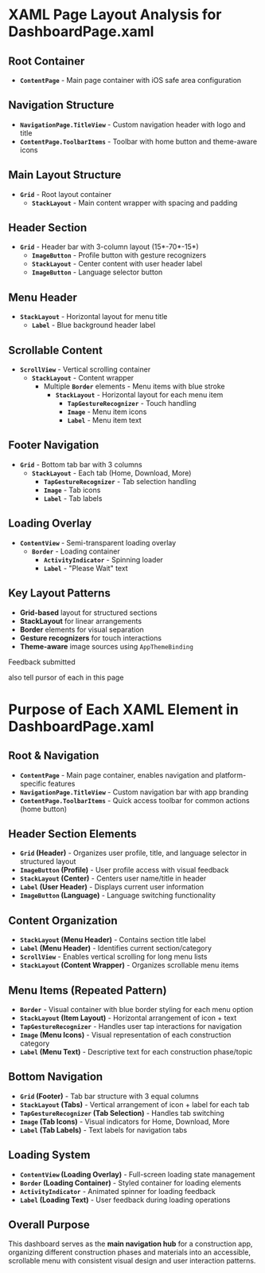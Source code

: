 # XAML Page Layout Analysis for DashboardPage.xaml

## **Root Container**

* **`ContentPage`** - Main page container with iOS safe area configuration

## **Navigation Structure**

* **`NavigationPage.TitleView`** - Custom navigation header with logo and title
* **`ContentPage.ToolbarItems`** - Toolbar with home button and theme-aware icons

## **Main Layout Structure**

* **`Grid`** - Root layout container
  * **`StackLayout`** - Main content wrapper with spacing and padding

## **Header Section**

* **`Grid`** - Header bar with 3-column layout (15\*-70\*-15\*)
  * **`ImageButton`** - Profile button with gesture recognizers
  * **`StackLayout`** - Center content with user header label
  * **`ImageButton`** - Language selector button

## **Menu Header**

* **`StackLayout`** - Horizontal layout for menu title
  * **`Label`** - Blue background header label

## **Scrollable Content**

* **`ScrollView`** - Vertical scrolling container
  * **`StackLayout`** - Content wrapper
    * Multiple **`Border`** elements - Menu items with blue stroke
      * **`StackLayout`** - Horizontal layout for each menu item
        * **`TapGestureRecognizer`** - Touch handling
        * **`Image`** - Menu item icons
        * **`Label`** - Menu item text

## **Footer Navigation**

* **`Grid`** - Bottom tab bar with 3 columns
  * **`StackLayout`** - Each tab (Home, Download, More)
    * **`TapGestureRecognizer`** - Tab selection handling
    * **`Image`** - Tab icons
    * **`Label`** - Tab labels

## **Loading Overlay**

* **`ContentView`** - Semi-transparent loading overlay
  * **`Border`** - Loading container
    * **`ActivityIndicator`** - Spinning loader
    * **`Label`** - "Please Wait" text

## **Key Layout Patterns**

* **Grid-based** layout for structured sections
* **StackLayout** for linear arrangements
* **Border** elements for visual separation
* **Gesture recognizers** for touch interactions
* **Theme-aware** image sources using `AppThemeBinding`

Feedback submitted

also tell pursor of each in this page

# Purpose of Each XAML Element in DashboardPage.xaml

## **Root & Navigation**

* **`ContentPage`** - Main page container, enables navigation and platform-specific features
* **`NavigationPage.TitleView`** - Custom navigation bar with app branding
* **`ContentPage.ToolbarItems`** - Quick access toolbar for common actions (home button)

## **Header Section Elements**

* **`Grid` (Header)** - Organizes user profile, title, and language selector in structured layout
* **`ImageButton` (Profile)** - User profile access with visual feedback
* **`StackLayout` (Center)** - Centers user name/title in header
* **`Label` (User Header)** - Displays current user information
* **`ImageButton` (Language)** - Language switching functionality

## **Content Organization**

* **`StackLayout` (Menu Header)** - Contains section title label
* **`Label` (Menu Header)** - Identifies current section/category
* **`ScrollView`** - Enables vertical scrolling for long menu lists
* **`StackLayout` (Content Wrapper)** - Organizes scrollable menu items

## **Menu Items (Repeated Pattern)**

* **`Border`** - Visual container with blue border styling for each menu option
* **`StackLayout` (Item Layout)** - Horizontal arrangement of icon + text
* **`TapGestureRecognizer`** - Handles user tap interactions for navigation
* **`Image` (Menu Icons)** - Visual representation of each construction category
* **`Label` (Menu Text)** - Descriptive text for each construction phase/topic

## **Bottom Navigation**

* **`Grid` (Footer)** - Tab bar structure with 3 equal columns
* **`StackLayout` (Tabs)** - Vertical arrangement of icon + label for each tab
* **`TapGestureRecognizer` (Tab Selection)** - Handles tab switching
* **`Image` (Tab Icons)** - Visual indicators for Home, Download, More
* **`Label` (Tab Labels)** - Text labels for navigation tabs

## **Loading System**

* **`ContentView` (Loading Overlay)** - Full-screen loading state management
* **`Border` (Loading Container)** - Styled container for loading elements
* **`ActivityIndicator`** - Animated spinner for loading feedback
* **`Label` (Loading Text)** - User feedback during loading operations

## **Overall Purpose**

This dashboard serves as the **main navigation hub** for a construction app, organizing different construction phases and materials into an accessible, scrollable menu with consistent visual design and user interaction patterns.
